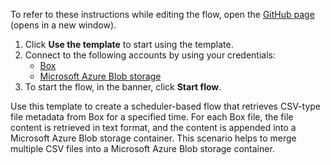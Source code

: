 To refer to these instructions while editing the flow, open the [GitHub page](https://github.com/ot4i/app-connect-templates/tree/main/resources/markdown/Integrate%20data%20between%20Box%20files%20and%20Microsoft%20Azure%20Blob%20storage_instructions.md) (opens in a new window).

1. Click **Use the template** to start using the template.
2. Connect to the following accounts by using your credentials:
   - [Box](https://ibm.biz/ach2box)
   - [Microsoft Azure Blob storage](https://ibm.biz/acmsazureblob)
3. To start the flow, in the banner, click **Start flow**.


Use this template to create a scheduler-based flow that retrieves CSV-type file metadata from Box for a specified time. For each Box file, the file content is retrieved in text format, and the content is appended into a Microsoft Azure Blob storage container. This scenario helps to merge multiple CSV files into a Microsoft Azure Blob storage container.







